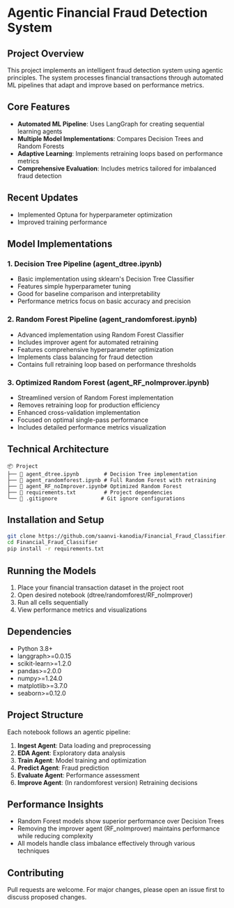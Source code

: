 # Agentic Financial Fraud Detection System

## Project Overview
This project implements an intelligent fraud detection system using agentic principles. The system processes financial transactions through automated ML pipelines that adapt and improve based on performance metrics.

## Core Features
- **Automated ML Pipeline**: Uses LangGraph for creating sequential learning agents
- **Multiple Model Implementations**: Compares Decision Trees and Random Forests
- **Adaptive Learning**: Implements retraining loops based on performance metrics
- **Comprehensive Evaluation**: Includes metrics tailored for imbalanced fraud detection

## Recent Updates
- Implemented Optuna for hyperparameter optimization
- Improved training performance

  
## Model Implementations

### 1. Decision Tree Pipeline (agent_dtree.ipynb)
- Basic implementation using sklearn's Decision Tree Classifier
- Features simple hyperparameter tuning
- Good for baseline comparison and interpretability
- Performance metrics focus on basic accuracy and precision

### 2. Random Forest Pipeline (agent_randomforest.ipynb)
- Advanced implementation using Random Forest Classifier
- Includes improver agent for automated retraining
- Features comprehensive hyperparameter optimization
- Implements class balancing for fraud detection
- Contains full retraining loop based on performance thresholds

### 3. Optimized Random Forest (agent_RF_noImprover.ipynb)
- Streamlined version of Random Forest implementation
- Removes retraining loop for production efficiency
- Enhanced cross-validation implementation
- Focused on optimal single-pass performance
- Includes detailed performance metrics visualization


## Technical Architecture
```
📦 Project
├── 📜 agent_dtree.ipynb        # Decision Tree implementation
├── 📜 agent_randomforest.ipynb # Full Random Forest with retraining
├── 📜 agent_RF_noImprover.ipynb# Optimized Random Forest
├── 📜 requirements.txt         # Project dependencies
└── 📜 .gitignore              # Git ignore configurations
```

## Installation and Setup
```bash
git clone https://github.com/saanvi-kanodia/Financial_Fraud_Classifier.git
cd Financial_Fraud_Classifier
pip install -r requirements.txt
```

## Running the Models
1. Place your financial transaction dataset in the project root
2. Open desired notebook (dtree/randomforest/RF_noImprover)
3. Run all cells sequentially
4. View performance metrics and visualizations

## Dependencies
- Python 3.8+
- langgraph>=0.0.15
- scikit-learn>=1.2.0
- pandas>=2.0.0
- numpy>=1.24.0
- matplotlib>=3.7.0
- seaborn>=0.12.0

## Project Structure
Each notebook follows an agentic pipeline:
1. **Ingest Agent**: Data loading and preprocessing
2. **EDA Agent**: Exploratory data analysis
3. **Train Agent**: Model training and optimization
4. **Predict Agent**: Fraud prediction
5. **Evaluate Agent**: Performance assessment
6. **Improve Agent**: (In randomforest version) Retraining decisions

## Performance Insights
- Random Forest models show superior performance over Decision Trees
- Removing the improver agent (RF_noImprover) maintains performance while reducing complexity
- All models handle class imbalance effectively through various techniques

## Contributing
Pull requests are welcome. For major changes, please open an issue first to discuss proposed changes.
